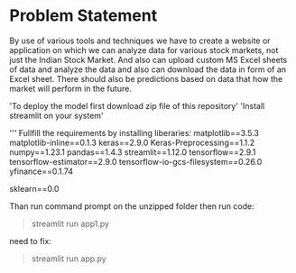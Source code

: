 # Problem Statement
By use of various tools and techniques we have to create a website or application on which we can analyze data for various stock markets, not just the Indian Stock Market. And also can upload custom MS Excel sheets of data and analyze the data and also can download the data in form of an Excel sheet. There should also be predictions based on data that how the market will perform in the future. 

'To deploy the model first download zip file of this repository'
'Install streamlit on your system'

'''
Fullfill the requirements by installing liberaries:
matplotlib==3.5.3
matplotlib-inline==0.1.3
keras==2.9.0
Keras-Preprocessing==1.1.2
numpy==1.23.1
pandas==1.4.3
streamlit==1.12.0
tensorflow==2.9.1
tensorflow-estimator==2.9.0
tensorflow-io-gcs-filesystem==0.26.0
yfinance==0.1.74

sklearn==0.0

Than run command prompt on the unzipped folder
then run code:
> streamlit run app1.py

need to fix:
> streamlit run app.py
